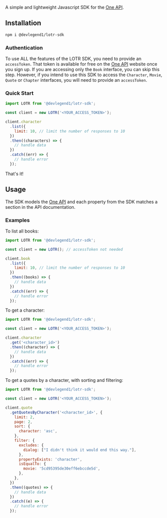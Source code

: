 A simple and lightweight Javascript SDK for the [One API](https://the-one-api.dev/).

## Installation

```sh
npm i @devlegend1/lotr-sdk
```

### Authentication

To use ALL the features of the LOTR SDK, you need to provide an `accessToken`. That token is available for free on the [One API](https://the-one-api.dev/sign-up) website once you sign up.
If you are accessing only the `Book` interface, you can skip this step.
However, if you intend to use this SDK to access the `Character`, `Movie`, `Quote` or `Chapter` interfaces, you will need to provide an `accessToken`.

### Quick Start

```js
import LOTR from '@devlegend1/lotr-sdk';

const client = new LOTR('<YOUR_ACCESS_TOKEN>');

client.character
  .list({
    limit: 10, // limit the number of responses to 10
  })
  .then((characters) => {
    // handle data
  })
  .catch((err) => {
    // handle error
  });
```

That's it!

## Usage

The SDK models the [One API](https://the-one-api.dev/documentation) and each property from the SDK matches a section in the API documentation.

### Examples

To list all books:

```js
import LOTR from '@devlegend1/lotr-sdk';

const client = new LOTR(); // accessToken not needed

client.book
  .list({
    limit: 10, // limit the number of responses to 10
  })
  .then((books) => {
    // handle data
  })
  .catch((err) => {
    // handle error
  });
```

To get a character:

```js
import LOTR from '@devlegend1/lotr-sdk';

const client = new LOTR('<YOUR_ACCESS_TOKEN>');

client.character
  .get('<character_id>')
  .then((character) => {
    // handle data
  })
  .catch((err) => {
    // handle error
  });
```

To get a quotes by a character, with sorting and filtering:

```js
import LOTR from '@devlegend1/lotr-sdk';

const client = new LOTR('<YOUR_ACCESS_TOKEN>');

client.quote
  .getQuotesByCharacter('<character_id>', {
    limit: 2,
    page: 2,
    sort: {
      character: 'asc',
    },
    filter: {
      excludes: {
        dialog: ["I didn't think it would end this way."],
      },
      propertyExists: 'character',
      isEqualTo: {
        movie: '5cd95395de30eff6ebccde5d',
      },
    },
  })
  .then((quotes) => {
    // handle data
  })
  .catch((e) => {
    // handle error
  });
```
